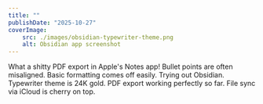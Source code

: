 ```yaml
---
title: ""
publishDate: "2025-10-27"
coverImage:
    src: ./images/obsidian-typewriter-theme.png
    alt: Obsidian app screenshot
---
```


What a shitty PDF export in Apple's Notes app! Bullet points are often misaligned. Basic formatting comes off easily. Trying out Obsidian. Typewriter theme is 24K gold. PDF export working perfectly so far. File sync via iCloud is cherry on top.